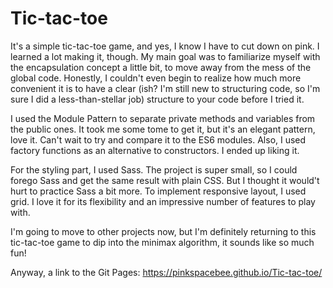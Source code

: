 # Tic-tac-toe

It's a simple tic-tac-toe game, and yes, I know I have to cut down on pink. I learned a lot making it, though. My main goal was to familiarize myself with the encapsulation concept a little bit, to move away from the mess of the global code. Honestly, I couldn't even begin to realize how much more convenient it is to have a clear (ish? I'm still new to structuring code, so I'm sure I did a less-than-stellar job) structure to your code before I tried it. 

I used the Module Pattern to separate private methods and variables from the public ones. It took me some tome to get it, but it's an elegant pattern, love it. Can't wait to try and compare it to the ES6 modules. 
Also, I used factory functions as an alternative to constructors. I ended up liking it.

For the styling part, I used Sass. The project is super small, so I could forego Sass and get the same result with plain CSS. But I thought it would't hurt to practice Sass a bit more. To implement responsive layout, I used grid. I love it for its flexibility and an impressive number of features to play with. 

I'm going to move to other projects now, but I'm definitely returning to this tic-tac-toe game to dip into the minimax algorithm, it sounds like so much fun! 

Anyway, a link to the Git Pages:
https://pinkspacebee.github.io/Tic-tac-toe/
